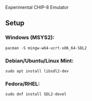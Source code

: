 Experimental CHIP-8 Emulator

## Setup

### Windows (MSYS2):

```
pacman -S mingw-w64-ucrt-x86_64-SDL2
```

### Debian/Ubuntu/Linux Mint:

```
sudo apt install libsdl2-dev
```

### Fedora/RHEL:

```
sudo dnf install SDL2-devel
```